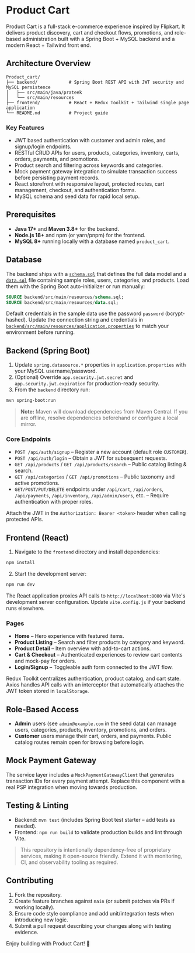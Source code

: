 # Product Cart

Product Cart is a full-stack e-commerce experience inspired by Flipkart. It delivers product discovery, cart and checkout flows, promotions, and role-based administration built with a Spring Boot + MySQL backend and a modern React + Tailwind front end.

## Architecture Overview

```
Product_cart/
├── backend/            # Spring Boot REST API with JWT security and MySQL persistence
│   ├── src/main/java/prateek
│   └── src/main/resources
├── frontend/           # React + Redux Toolkit + Tailwind single page application
└── README.md           # Project guide
```

### Key Features
- JWT based authentication with customer and admin roles, and signup/login endpoints.
- RESTful CRUD APIs for users, products, categories, inventory, carts, orders, payments, and promotions.
- Product search and filtering across keywords and categories.
- Mock payment gateway integration to simulate transaction success before persisting payment records.
- React storefront with responsive layout, protected routes, cart management, checkout, and authentication forms.
- MySQL schema and seed data for rapid local setup.

## Prerequisites
- **Java 17+** and **Maven 3.8+** for the backend.
- **Node.js 18+** and npm (or yarn/pnpm) for the frontend.
- **MySQL 8+** running locally with a database named `product_cart`.

## Database

The backend ships with a [`schema.sql`](backend/src/main/resources/schema.sql) that defines the full data model and a [`data.sql`](backend/src/main/resources/data.sql) file containing sample roles, users, categories, and products. Load them with the Spring Boot auto-initializer or run manually:

```sql
SOURCE backend/src/main/resources/schema.sql;
SOURCE backend/src/main/resources/data.sql;
```

Default credentials in the sample data use the password `password` (bcrypt-hashed). Update the connection string and credentials in [`backend/src/main/resources/application.properties`](backend/src/main/resources/application.properties) to match your environment before running.

## Backend (Spring Boot)

1. Update `spring.datasource.*` properties in `application.properties` with your MySQL username/password.
2. (Optional) Override `app.security.jwt.secret` and `app.security.jwt.expiration` for production-ready security.
3. From the `backend` directory run:

```bash
mvn spring-boot:run
```

> **Note:** Maven will download dependencies from Maven Central. If you are offline, resolve dependencies beforehand or configure a local mirror.

### Core Endpoints
- `POST /api/auth/signup` – Register a new account (default role `CUSTOMER`).
- `POST /api/auth/login` – Obtain a JWT for subsequent requests.
- `GET /api/products` / `GET /api/products/search` – Public catalog listing & search.
- `GET /api/categories` / `GET /api/promotions` – Public taxonomy and active promotions.
- `GET/POST/PUT/DELETE` endpoints under `/api/cart`, `/api/orders`, `/api/payments`, `/api/inventory`, `/api/admin/users`, etc. – Require authentication with proper roles.

Attach the JWT in the `Authorization: Bearer <token>` header when calling protected APIs.

## Frontend (React)

1. Navigate to the `frontend` directory and install dependencies:

```bash
npm install
```

2. Start the development server:

```bash
npm run dev
```

The React application proxies API calls to `http://localhost:8080` via Vite's development server configuration. Update `vite.config.js` if your backend runs elsewhere.

### Pages
- **Home** – Hero experience with featured items.
- **Product Listing** – Search and filter products by category and keyword.
- **Product Detail** – Item overview with add-to-cart actions.
- **Cart & Checkout** – Authenticated experiences to review cart contents and mock-pay for orders.
- **Login/Signup** – Toggleable auth form connected to the JWT flow.

Redux Toolkit centralizes authentication, product catalog, and cart state. Axios handles API calls with an interceptor that automatically attaches the JWT token stored in `localStorage`.

## Role-Based Access
- **Admin** users (see `admin@example.com` in the seed data) can manage users, categories, products, inventory, promotions, and orders.
- **Customer** users manage their cart, orders, and payments. Public catalog routes remain open for browsing before login.

## Mock Payment Gateway
The service layer includes a `MockPaymentGatewayClient` that generates transaction IDs for every payment attempt. Replace this component with a real PSP integration when moving towards production.

## Testing & Linting
- Backend: `mvn test` (includes Spring Boot test starter – add tests as needed).
- Frontend: `npm run build` to validate production builds and lint through Vite.

> This repository is intentionally dependency-free of proprietary services, making it open-source friendly. Extend it with monitoring, CI, and observability tooling as required.

## Contributing
1. Fork the repository.
2. Create feature branches against `main` (or submit patches via PRs if working locally).
3. Ensure code style compliance and add unit/integration tests when introducing new logic.
4. Submit a pull request describing your changes along with testing evidence.

Enjoy building with Product Cart! 🚀
